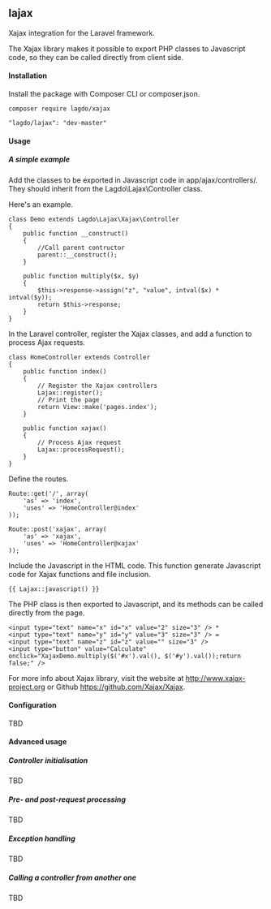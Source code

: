 ## lajax
Xajax integration for the Laravel framework.

The Xajax library makes it possible to export PHP classes to Javascript code, so they can be called directly from client side.

#### Installation

Install the package with Composer CLI or composer.json.

```
composer require lagdo/xajax
```

```
"lagdo/lajax": "dev-master"
```

#### Usage

##### A simple example

Add the classes to be exported in Javascript code in app/ajax/controllers/.
They should inherit from the Lagdo\Lajax\Controller class.

Here's an example.

```
class Demo extends Lagdo\Lajax\Xajax\Controller
{
    public function __construct()
    {
        //Call parent contructor
        parent::__construct();
    }

    public function multiply($x, $y)
    {
        $this->response->assign("z", "value", intval($x) * intval($y));
        return $this->response;
    }
}
```

In the Laravel controller, register the Xajax classes, and add a function to process Ajax requests.

```
class HomeController extends Controller
{
    public function index()
    {
        // Register the Xajax controllers
        Lajax::register();
        // Print the page
        return View::make('pages.index');
    }

    public function xajax()
    {
        // Process Ajax request
        Lajax::processRequest();
    }
}
```

Define the routes.

```
Route::get('/', array(
    'as' => 'index',
    'uses' => 'HomeController@index'
));

Route::post('xajax', array(
    'as' => 'xajax',
    'uses' => 'HomeController@xajax'
));
```

Include the Javascript in the HTML code. This function generate Javascript code for Xajax functions and file inclusion.

```
{{ Lajax::javascript() }}
```

The PHP class is then exported to Javascript, and its methods can be called directly from the page.

```
<input type="text" name="x" id="x" value="2" size="3" /> * 
<input type="text" name="y" id="y" value="3" size="3" /> = 
<input type="text" name="z" id="z" value="" size="3" /> 
<input type="button" value="Calculate" onclick="XajaxDemo.multiply($('#x').val(), $('#y').val());return false;" />
```

For more info about Xajax library, visit the website at http://www.xajax-project.org or Github https://github.com/Xajax/Xajax.

#### Configuration

TBD

#### Advanced usage

##### Controller initialisation

TBD

##### Pre- and post-request processing

TBD

##### Exception handling

TBD

##### Calling a controller from another one

TBD
